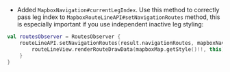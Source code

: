 - Added `MapboxNavigation#currentLegIndex`. Use this method to correctly pass leg index to `MapboxRouteLineAPI#setNavigationRoutes` method, this is especially important if you use independent inactive leg styling:
```kotlin
val routesObserver = RoutesObserver {
    routeLineAPI.setNavigationRoutes(result.navigationRoutes, mapboxNavigation.currentLegIndex()).apply {
        routeLineView.renderRouteDrawData(mapboxMap.getStyle()!!, this)
    }    
}
```